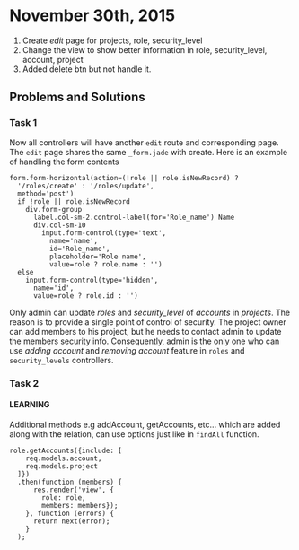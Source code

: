 # November 30th, 2015

1. Create *edit* page for projects, role, security_level
1. Change the view to show better information in role, security_level, account, project
1. Added delete btn but not handle it.

## Problems and Solutions
### Task 1
Now all controllers will have another `edit` route and corresponding page.
The `edit` page shares the same `_form.jade` with create.
Here is an example of handling the form contents

    form.form-horizontal(action=(!role || role.isNewRecord) ? 
      '/roles/create' : '/roles/update',
      method='post')
      if !role || role.isNewRecord
        div.form-group
          label.col-sm-2.control-label(for='Role_name') Name
          div.col-sm-10
            input.form-control(type='text',
              name='name',
              id='Role_name',
              placeholder='Role name',
              value=role ? role.name : '') 
      else
        input.form-control(type='hidden',
          name='id',
          value=role ? role.id : '') 

Only admin can update *roles* and *security_level* of *accounts* in *projects*.
The reason is to provide a single point of control of security.
The project owner can add members to his project,
but he needs to contact admin to update the members security info.
Consequently, admin is the only one who can use *adding account* and *removing account* feature in `roles` and `security_levels` controllers.
### Task 2
#### LEARNING
Additional methods e.g addAccount, getAccounts, etc... which are added along with the relation,
can use options just like in `findAll` function.

    role.getAccounts({include: [
        req.models.account,
        req.models.project
      ]})
      .then(function (members) {
          res.render('view', {
            role: role,
            members: members}); 
        }, function (errors) {
          return next(error);
        }
      );
